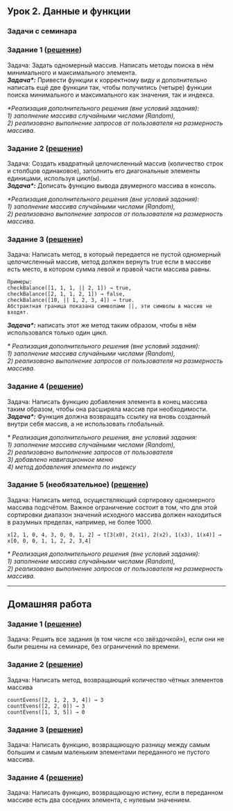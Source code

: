 
## Урок 2. Данные и функции

### Задачи с семинара

### Задание 1 ([решение](https://github.com/olgashenkel/GeekBrains-technological_specialization/blob/main/01.%20Java%20Core/Seminar_02/src/task_1.java))

Задача: Задать одномерный массив. Написать методы поиска в нём минимального и максимального элемента.   
***Задача\*:*** Привести функции к корректному виду и дополнительно написать ещё две функции так, чтобы получились (четыре) функции поиска минимального и максимального как значения, так и индекса. 

_*Реализация дополнительного решения (вне условий задания):_   
_1) заполнение массива случайными числами (Random),_   
_2) реализовано выполнение запросов от пользователя на размерность массива._


### Задание 2 ([решение](https://github.com/olgashenkel/GeekBrains-technological_specialization/blob/main/01.%20Java%20Core/Seminar_02/src/task_2.java))

Задача: Создать квадратный целочисленный массив (количество строк и столбцов одинаковое), заполнить его диагональные элементы единицами,
используя цикл(ы).   
***Задача\*:*** Дописать функцию вывода двумерного массива в консоль. 

_*Реализация дополнительного решения (вне условий задания):_   
_1) заполнение массива случайными числами (Random),_   
_2) реализовано выполнение запросов от пользователя на размерность массива._


### Задание 3 ([решение](https://github.com/olgashenkel/GeekBrains-technological_specialization/blob/main/01.%20Java%20Core/Seminar_02/src/task_3.java))

Задача: Написать метод, в который передается не пустой одномерный целочисленный массив,
метод должен вернуть true если в массиве есть место, в котором
сумма левой и правой части массива равны.

    Примеры:   
    checkBalance([1, 1, 1, || 2, 1]) → true,   
    checkBalance([2, 1, 1, 2, 1]) → false,   
    checkBalance([10, || 1, 2, 3, 4]) → true.  
    Абстрактная граница показана символами ||, эти символы в массив не входят.

***Задача\*:*** написать этот же метод таким образом, чтобы в нём использовался только один цикл. 

_\* Реализация дополнительного решения (вне условий задания):_   
_1) заполнение массива случайными числами (Random),_   
_2) реализовано выполнение запросов от пользователя на размерность массива._


### Задание 4 ([решение](https://github.com/olgashenkel/GeekBrains-technological_specialization/blob/main/01.%20Java%20Core/Seminar_02/src/task_4.java))

Задача: Написать функцию добавления элемента в конец массива таким образом,
чтобы она расширяла массив при необходимости.   
***Задача\*:*** Функция должна возвращать ссылку на вновь созданный внутри себя массив, а не использовать глобальный. 

_\* Реализация дополнительного решения, вне условий задания:   
    1) заполнение массива случайными числами (Random),   
    2) реализовано выполнение запросов от пользователя   
    3) добавлено навигационное меню   
    4) метод добавления элемента по индексу_   


### Задание 5 (необязательное) ([решение](https://github.com/olgashenkel/GeekBrains-technological_specialization/blob/main/01.%20Java%20Core/Seminar_02/src/task_5.java))

Задача: Написать метод, осуществляющий сортировку одномерного
массива подсчётом. Важное ограничение состоит в том, что для этой
сортировки диапазон значений исходного массива должен находиться в
разумных пределах, например, не более 1000.

    x[2, 1, 0, 4, 3, 0, 0, 1, 2] → t[3(x0), 2(x1), 2(x2), 1(x3), 1(x4)] → x[0, 0, 0, 1, 1, 2, 2, 3,4]

_\* Реализация дополнительного решения (вне условий задания):_   
_1) заполнение массива случайными числами (Random),_   
_2) реализовано выполнение запросов от пользователя на размерность массива._

---

## Домашняя работа

### Задание 1 ([решение](https://github.com/olgashenkel/GeekBrains-technological_specialization/tree/main/01.%20Java%20Core/Seminar_02/src))

Задача: Решить все задания (в том числе «со звёздочкой»), если они не были решены на семинаре, без ограничений по времени. 


### Задание 2 ([решение](https://github.com/olgashenkel/GeekBrains-technological_specialization/blob/main/01.%20Java%20Core/Seminar_02/src/homework_2.java))

Задача: Написать метод, возвращающий количество чётных элементов массива

    countEvens([2, 1, 2, 3, 4]) → 3   
    countEvens([2, 2, 0]) → 3   
    countEvens([1, 3, 5]) → 0



### Задание 3 ([решение](https://github.com/olgashenkel/GeekBrains-technological_specialization/blob/main/01.%20Java%20Core/Seminar_02/src/homework_3.java))

Задача: Написать функцию, возвращающую разницу между самым большим и самым маленьким элементами переданного не пустого массива.



### Задание 4 ([решение](https://github.com/olgashenkel/GeekBrains-technological_specialization/blob/main/01.%20Java%20Core/Seminar_02/src/homework_4.java))

Задача: Написать функцию, возвращающую истину, если в переданном массиве есть два соседних элемента, с нулевым значением.